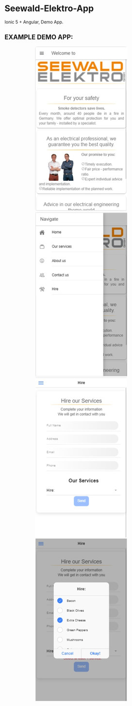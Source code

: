 # Seewald-Elektro-App
Ionic 5 + Angular, Demo App.

## EXAMPLE DEMO APP:

<p align="center">

<img src="docs/1.jpg" style="border-radius: 8px;">

<img src="docs/2.jpg">

<img src="docs/3.jpg">

<img src="docs/4.jpg">
<p>
